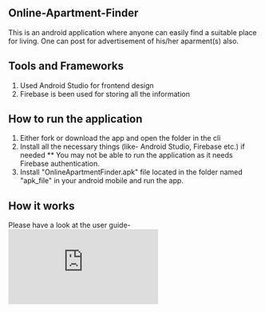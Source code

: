 ## Online-Apartment-Finder
This is an android application where anyone can easily find a suitable place for living. One can post for advertisement of his/her aparment(s) also.

## Tools and Frameworks
1. Used Android Studio for frontend design
2. Firebase is been used for storing all the information


## How to run the application
1. Either fork or download the app and open the folder in the cli
2. Install all the necessary things (like- Android Studio, Firebase etc.) if needed
  ** You may not be able to run the application as it needs Firebase authentication.
3. Install "OnlineApartmentFinder.apk" file located in the folder named "apk_file" in your android mobile and run the app.


## How it works
Please have a look at the user guide-
![alt text](https://github.com/RahmanFiros/Online-Apartment-Finder/blob/master/User%20Guide.pdf)
